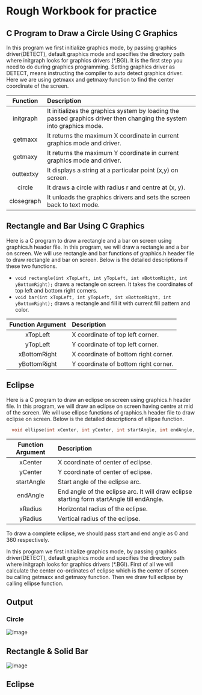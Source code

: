 # Rough Workbook for practice

## C Program to Draw a Circle Using C Graphics

In this program we first initialize graphics mode, by passing graphics driver(DETECT), default graphics mode and specifies the directory path where initgraph looks for graphics drivers (*.BGI). It is the first step you need to do during graphics programming. Setting graphics driver as DETECT, means instructing the compiler to auto detect graphics driver. Here we are using getmaxx and getmaxy function to find the center coordinate of the screen.

| **Function** | **Description**                                                                                                       |
|:------------:|:-----------------------------------------------------------------------------------------------------------------------|
| initgraph    | It initializes the graphics system by loading the passed graphics driver then changing the system into graphics mode.  |
| getmaxx      | It returns the maximum X coordinate in current graphics mode and driver.                                               |
| getmaxy      | It returns the maximum Y coordinate in current graphics mode and driver.                                               |
| outtextxy    | It displays a string at a particular point (x,y) on screen.                                                            |
| circle       | It draws a circle with radius r and centre at (x, y).                                                                  |
| closegraph   | It unloads the graphics drivers and sets the screen back to text mode.                                                 |

## Rectangle and Bar Using C Graphics

Here is a C program to draw a rectangle and a bar on screen using graphics.h header file. In this program, we will draw a rectangle and a bar on screen. We will use rectangle and bar functions of graphics.h header file to draw rectangle and bar on screen. Below is the detailed descriptions if these two functions.

  - `void rectangle(int xTopLeft, int yTopLeft, int xBottomRight, int yBottomRight);` draws a rectangle on screen. It takes the coordinates of top left and bottom right corners.
  - `void bar(int xTopLeft, int yTopLeft, int xBottomRight, int yBottomRight);` draws a rectangle and fill it with current fill pattern and color.

  | **Function Argument** | **Description**                       |
  |:---------------------:|:--------------------------------------|
  | xTopLeft              | X coordinate of top left corner.      |
  | yTopLeft              | Y coordinate of top left corner.      |
  | xBottomRight          | X coordinate of bottom right corner.  |
  | yBottomRight          | Y coordinate of bottom right corner.  |


## Eclipse

Here is a C program to draw an eclipse on screen using graphics.h header file. In this program, we will draw an eclipse on screen having centre at mid of the screen. We will use ellipse functions of graphics.h header file to draw eclipse on screen. Below is the detailed descriptions of ellipse function.

```cpp
  void ellipse(int xCenter, int yCenter, int startAngle, int endAngle, int xRadius, int yRadius);
```

| **Function Argument** | **Description**                                                                             |
|:---------------------:|:--------------------------------------------------------------------------------------------|
| xCenter               | X coordinate of center of eclipse.                                                          |
| yCenter               | Y coordinate of center of eclipse.                                                          |
| startAngle            | Start angle of the eclipse arc.                                                             |
| endAngle              | End angle of the eclipse arc. It will draw eclipse starting form startAngle till endAngle.  |
| xRadius               | Horizontal radius of the eclipse.                                                           |
| yRadius               | Vertical radius of the eclipse.                                                             |

To draw a complete eclipse, we should pass start and end angle as 0 and 360 respectively.

In this program we first initialize graphics mode, by passing graphics driver(DETECT), default graphics mode and specifies the directory path where initgraph looks for graphics drivers (*.BGI). First of all we will calculate the center co-ordinates of eclipse which is the center of screen bu calling getmaxx and getmaxy function. Then we draw full eclipse by calling ellipse function.

## Output

### Circle

![image](https://user-images.githubusercontent.com/46064269/235942456-a9c7a040-e112-42e7-8658-d6a541d1247b.png)

## Rectangle & Solid Bar

![image](https://user-images.githubusercontent.com/46064269/235945640-5583538a-3cb8-4a01-9220-a6ce8a6253ff.png)

## Eclipse

